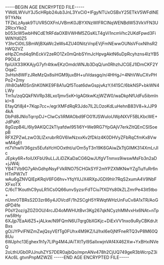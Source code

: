-----BEGIN AGE ENCRYPTED FILE-----
YWdlLWVuY3J5cHRpb24ub3JnL3YxCi0+IFgyNTUxOSBxY25ETkV5WFdINE9TYkNx
TFZkLzAyak9TUVR5OXFnUVBmK0JBYXNzWlFRClNqWENBdW53VkVFN3U2RlcxYko2
b053cW5wbHNCdE1tRFdaOXBVWHM5ZGsKLT4gVi1ncmVhc2UKdFpwd3FiWlNYd0Z5
Y3hrCi0tLSBmWjBXaWc2eWs4ZU40NitzVnpEVjFmNEwwOUNsVFoxNlhsR2hWQ2VZ
eHpZCmd4q9hEckV2zeRO1Zx0mQnbSYmJcHpvgAktN6uDpRcyhzns4IzYB5P9OiLd
fpiUiX33IKKAjyG7yfr4tkwEKzOmdcWNJb3DqQ/un0RhzhJCGEJ1lDmCKF2YOqaC
3vHsh8WFzJReMzQx8siHGM9juxBH+ulVdasgq/n/4HHgJ+4NhVWuCXvPHPo2+2my
/Ilh8OaM0SnShK0NKE9F8A1uQf5Toat6dwGspjvAzY/I41SC/6bkNSP+bkWN4LWy
Tm1u/zqQQkFNVRp38Lxo1jmv5xK+IgAGtkwKzjWZW0/waDkpNfUdFu5ibmInkI+8
EfayQfi8j4+7Kqp7cc+/egrXMFdRqR3Jdo7lL2LOzoKdLuHehnB83V8+kJJP94kA
DbPd8JNloTqrrpDJ+ClwCs1iRMAObd9FO01fJSWuIoUWpNXVF5BLKbcWE+JdPaKt
8gGzpB4L/6ly9AKQC2kTIyafdwI951i6Y+We9RG7YpGAjV7erkZItQEnCSISoepB
RFXZPZwLzwO3LlZxrubrRGV6lwNzxxKv2fDklz4K0DHVyZFbRqCfmKx8VwwM4gEt
nt7VhwIV36gzs5EufaYcHOOxtht/u/Om5yT3n19K6GAiwZkTtjGIMK314XmLrJIc
JEpky6R+foiUXFbU9uLLJLiDZKaDaCG6QwJUfgVTnmxs9iwswMsFb3n2aD+jJW4j
YB4TVb9G7yAhGdhpNsyFVkRNO75CHGkSYF2mYPZXMKNwYZgTu/fuRr6nHTnPW7xT
wAu6gZNVQIEpKRqV6FG6hv+YfqYIUJX4RXpJGDI9hIr7RqS2xumA4V9NbFXFxoTX
C/6cT1KouthC9yuLR1iCs0Q66unvSyzsrFdTCiu7fXDYs80kZLZmrPe43it5tbo+
nUmr0TBRsS2D3zr86y4JOVcdF/1h2SCgH5YRWqtWHzUnFuCv8A1xTR/AoGdPD4fe
P0sY2oz/gZGZ0OU/4rcJD4oMWHUtBvr3Kg267qkNCyzhMMvxHx6NAt+nTprw5RHy
6XJjp7EaAi6Z5+jALkw/N9FQmN6U7qrg0bXGKjc+DiExVV1nxo9uRyCBKdrJtBxs
gO/JYPvlFNlZmZwjQsyVEfTg0FUhx4M9KZ/IJ/hxI6e0jNfFneRTQ3vP8M60Q8Uu
6WJphc13Eghex1h1y7LlPg4M4JAiTXtTyI9SalIxwjnVAf4X462Xw+YxBHxiNVeQ
2oLthUGb0PJJnuhZYS7DER0ajbQo/mpnANv478h2CjUQ749geR3bWcrpZ3iKAc6L
gtvnPnpMZWZE
-----END AGE ENCRYPTED FILE-----
